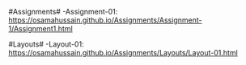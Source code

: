 #Assignments#
-Assignment-01: https://osamahussain.github.io/Assignments/Assignment-1/Assignment1.html

#Layouts#
-Layout-01: https://osamahussain.github.io/Assignments/Layouts/Layout-01.html
